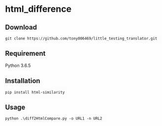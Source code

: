 # html_difference

## Download
   ```git clone https://github.com/tony006469/little_testing_translator.git```

## Requirement 
   Python 3.6.5

## Installation
   ```pip install html-similarity```
   
## Usage 
   `python .\diff2HtmlCompare.py -o URL1 -n URL2`
   
   
  
